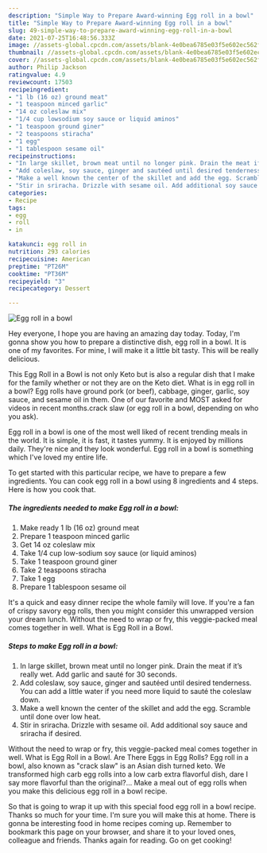 ```yaml
---
description: "Simple Way to Prepare Award-winning Egg roll in a bowl"
title: "Simple Way to Prepare Award-winning Egg roll in a bowl"
slug: 49-simple-way-to-prepare-award-winning-egg-roll-in-a-bowl
date: 2021-07-25T16:48:56.333Z
image: //assets-global.cpcdn.com/assets/blank-4e0bea6785e03f5e602ec562f230caae08da540cada707380b4fe1bbebba43da.png
thumbnail: //assets-global.cpcdn.com/assets/blank-4e0bea6785e03f5e602ec562f230caae08da540cada707380b4fe1bbebba43da.png
cover: //assets-global.cpcdn.com/assets/blank-4e0bea6785e03f5e602ec562f230caae08da540cada707380b4fe1bbebba43da.png
author: Philip Jackson
ratingvalue: 4.9
reviewcount: 17503
recipeingredient:
- "1 lb (16 oz) ground meat"
- "1 teaspoon minced garlic"
- "14 oz coleslaw mix"
- "1/4 cup lowsodium soy sauce or liquid aminos"
- "1 teaspoon ground giner"
- "2 teaspoons stiracha"
- "1 egg"
- "1 tablespoon sesame oil"
recipeinstructions:
- "In large skillet, brown meat until no longer pink. Drain the meat if it’s really wet. Add garlic and sauté for 30 seconds."
- "Add coleslaw, soy sauce, ginger and sautéed until desired tenderness. You can add a little water if you need more liquid to sauté the coleslaw down."
- "Make a well known the center of the skillet and add the egg. Scramble until done over low heat."
- "Stir in sriracha. Drizzle with sesame oil. Add additional soy sauce and sriracha if desired."
categories:
- Recipe
tags:
- egg
- roll
- in

katakunci: egg roll in 
nutrition: 293 calories
recipecuisine: American
preptime: "PT26M"
cooktime: "PT36M"
recipeyield: "3"
recipecategory: Dessert

---
```



![Egg roll in a bowl](//assets-global.cpcdn.com/assets/blank-4e0bea6785e03f5e602ec562f230caae08da540cada707380b4fe1bbebba43da.png)

Hey everyone, I hope you are having an amazing day today. Today, I'm gonna show you how to prepare a distinctive dish, egg roll in a bowl. It is one of my favorites. For mine, I will make it a little bit tasty. This will be really delicious.

This Egg Roll in a Bowl is not only Keto but is also a regular dish that I make for the family whether or not they are on the Keto diet. What is in egg roll in a bowl? Egg rolls have ground pork (or beef), cabbage, ginger, garlic, soy sauce, and sesame oil in them. One of our favorite and MOST asked for videos in recent months.crack slaw (or egg roll in a bowl, depending on who you ask).

Egg roll in a bowl is one of the most well liked of recent trending meals in the world. It is simple, it is fast, it tastes yummy. It is enjoyed by millions daily. They're nice and they look wonderful. Egg roll in a bowl is something which I've loved my entire life.


To get started with this particular recipe, we have to prepare a few ingredients. You can cook egg roll in a bowl using 8 ingredients and 4 steps. Here is how you cook that.

<!--inarticleads1-->

##### The ingredients needed to make Egg roll in a bowl:

1. Make ready 1 lb (16 oz) ground meat
1. Prepare 1 teaspoon minced garlic
1. Get 14 oz coleslaw mix
1. Take 1/4 cup low-sodium soy sauce (or liquid aminos)
1. Take 1 teaspoon ground giner
1. Take 2 teaspoons stiracha
1. Take 1 egg
1. Prepare 1 tablespoon sesame oil


It&#39;s a quick and easy dinner recipe the whole family will love. If you&#39;re a fan of crispy savory egg rolls, then you might consider this unwrapped version your dream lunch. Without the need to wrap or fry, this veggie-packed meal comes together in well. What is Egg Roll in a Bowl. 

<!--inarticleads2-->

##### Steps to make Egg roll in a bowl:

1. In large skillet, brown meat until no longer pink. Drain the meat if it’s really wet. Add garlic and sauté for 30 seconds.
1. Add coleslaw, soy sauce, ginger and sautéed until desired tenderness. You can add a little water if you need more liquid to sauté the coleslaw down.
1. Make a well known the center of the skillet and add the egg. Scramble until done over low heat.
1. Stir in sriracha. Drizzle with sesame oil. Add additional soy sauce and sriracha if desired.


Without the need to wrap or fry, this veggie-packed meal comes together in well. What is Egg Roll in a Bowl. Are There Eggs in Egg Rolls? Egg roll in a bowl, also known as &#34;crack slaw&#34; is an Asian dish turned keto. We transformed high carb egg rolls into a low carb extra flavorful dish, dare I say more flavorful than the original?… Make a meal out of egg rolls when you make this delicious egg roll in a bowl recipe. 

So that is going to wrap it up with this special food egg roll in a bowl recipe. Thanks so much for your time. I'm sure you will make this at home. There is gonna be interesting food in home recipes coming up. Remember to bookmark this page on your browser, and share it to your loved ones, colleague and friends. Thanks again for reading. Go on get cooking!
